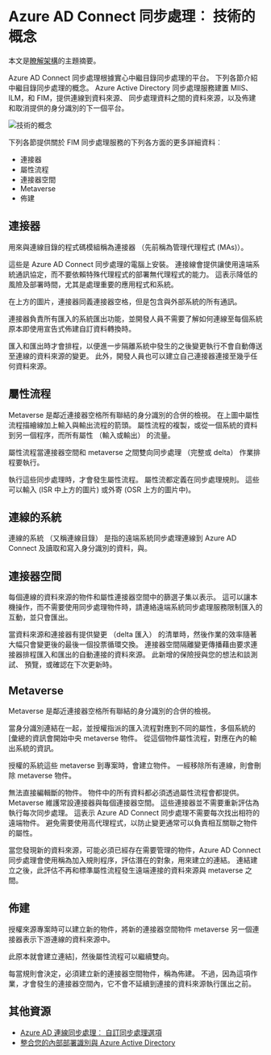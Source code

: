 <properties
    pageTitle="Azure AD Connect 同步處理︰ 技術概念 |Microsoft Azure"
    description="說明 Azure AD Connect 同步處理的技術概念。"
    services="active-directory"
    documentationCenter=""
    authors="markusvi"
    manager="femila"
    editor=""/>

<tags
    ms.service="active-directory"
    ms.workload="identity"
    ms.tgt_pltfrm="na"
    ms.devlang="na"
    ms.topic="article"
    ms.date="10/10/2016"
    ms.author="markusvi;andkjell"/>


# <a name="azure-ad-connect-sync-technical-concepts"></a>Azure AD Connect 同步處理︰ 技術的概念
本文是[瞭解架構](active-directory-aadconnectsync-technical-concepts.md)的主題摘要。

Azure AD Connect 同步處理根據實心中繼目錄同步處理的平台。
下列各節介紹中繼目錄同步處理的概念。
Azure Active Directory 同步處理服務建置 MIIS、 ILM，和 FIM，提供連線到資料來源、 同步處理資料之間的資料來源，以及佈建和取消提供的身分識別的下一個平台。

![技術的概念](./media/active-directory-aadconnectsync-technical-concepts/scenario.png)

下列各節提供關於 FIM 同步處理服務的下列各方面的更多詳細資料︰

- 連接器
- 屬性流程
- 連接器空間
- Metaverse
- 佈建

## <a name="connector"></a>連接器

用來與連線目錄的程式碼模組稱為連接器 （先前稱為管理代理程式 (MAs)）。

這些是 Azure AD Connect 同步處理的電腦上安裝。
連接線會提供讓使用遠端系統通訊協定，而不要依賴特殊代理程式的部署無代理程式的能力。 這表示降低的風險及部署時間，尤其是處理重要的應用程式和系統。

在上方的圖片，連接器同義連接器空格，但是包含與外部系統的所有通訊。

連接器負責所有匯入的系統匯出功能，並開發人員不需要了解如何連線至每個系統原本即使用宣告式佈建自訂資料轉換時。

匯入和匯出時才會排程，以便進一步隔離系統中發生的之後變更執行不會自動傳送至連線的資料來源的變更。 此外，開發人員也可以建立自己連接器連接至幾乎任何資料來源。

## <a name="attribute-flow"></a>屬性流程

Metaverse 是鄰近連接器空格所有聯結的身分識別的合併的檢視。 在上圖中屬性流程描繪線加上輸入與輸出流程的箭頭。 屬性流程的複製，或從一個系統的資料到另一個程序，而所有屬性 （輸入或輸出） 的流量。

屬性流程當連接器空間和 metaverse 之間雙向同步處理 （完整或 delta） 作業排程要執行。

執行這些同步處理時，才會發生屬性流程。 屬性流都定義在同步處理規則。 這些可以輸入 (ISR 中上方的圖片) 或外寄 (OSR 上方的圖片中)。

## <a name="connected-system"></a>連線的系統

連線的系統 （又稱連線目錄） 是指的遠端系統同步處理連線到 Azure AD Connect 及讀取和寫入身分識別的資料，與。

## <a name="connector-space"></a>連接器空間

每個連線的資料來源的物件和屬性連接器空間中的篩選子集以表示。
這可以讓本機操作，而不需要使用同步處理物件時，請連絡遠端系統同步處理服務限制匯入的互動，並只會匯出。

當資料來源和連接器有提供變更 （delta 匯入） 的清單時，然後作業的效率隨著大幅只會變更後的最後一個投票循環交換。 連接器空間隔離變更傳播藉由要求連接器排程匯入和匯出的自動連接的資料來源。 此新增的保險授與您的想法和談測試、 預覽，或確認在下次更新時。

## <a name="metaverse"></a>Metaverse

Metaverse 是鄰近連接器空格所有聯結的身分識別的合併的檢視。

當身分識別連結在一起，並授權指派的匯入流程對應到不同的屬性，多個系統的 [彙總的資訊會開始中央 metaverse 物件。 從這個物件屬性流程，對應在內的輸出系統的資訊。

授權的系統這些 metaverse 到專案時，會建立物件。 一經移除所有連線，則會刪除 metaverse 物件。

無法直接編輯斷的物件。 物件中的所有資料都必須透過屬性流程會都提供。 Metaverse 維護常設連接器與每個連接器空間。 這些連接器並不需要重新評估為執行每次同步處理。 這表示 Azure AD Connect 同步處理不需要每次找出相符的遠端物件。 避免需要使用高代理程式，以防止變更通常可以負責相互關聯之物件的屬性。

當您發現新的資料來源，可能必須已經存在需要管理的物件，Azure AD Connect 同步處理會使用稱為加入規則程序，評估潛在的對象，用來建立的連結。
連結建立之後，此評估不再和標準屬性流程發生遠端連接的資料來源與 metaverse 之間。

## <a name="provisioning"></a>佈建

授權來源專案時可以建立新的物件，將新的連接器空間物件 metaverse 另一個連接器表示下游連線的資料來源中。

此原本就會建立連結]，然後屬性流程可以繼續雙向。

每當規則會決定，必須建立新的連接器空間物件，稱為佈建。 不過，因為這項作業，才會發生的連接器空間內，它不會不延續到連接的資料來源執行匯出之前。

## <a name="additional-resources"></a>其他資源

* [Azure AD 連線同步處理︰ 自訂同步處理選項](active-directory-aadconnectsync-whatis.md)
* [整合您的內部部署識別與 Azure Active Directory](active-directory-aadconnect.md)

<!--Image references-->
[1]: ./media/active-directory-aadsync-technical-concepts/ic750598.png

